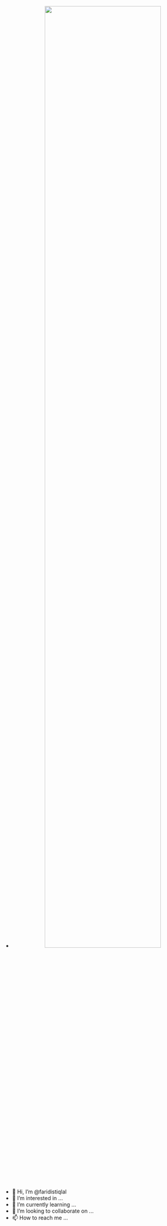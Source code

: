- <p align="center"><a href="https://anuraghazra.github.io"><img width="80%" src="https://user-images.githubusercontent.com/34615322/161363782-539a695c-f470-40e2-a7e3-7f2691a4664a.png" /></a></p>
- 👋 Hi, I’m @faridistiqlal
- 👀 I’m interested in ...
- 🌱 I’m currently learning ...
- 💞️ I’m looking to collaborate on ...
- 📫 How to reach me ...

<!---
faridistiqlal/faridistiqlal is a ✨ special ✨ repository because its `README.md` (this file) appears on your GitHub profile.
You can click the Preview link to take a look at your changes.
--->
